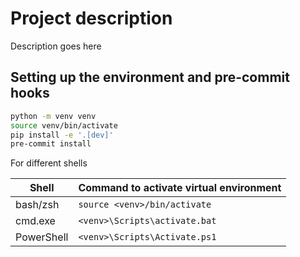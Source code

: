 # Project description

Description goes here

## Setting up the environment and pre-commit hooks

```bash
python -m venv venv
source venv/bin/activate
pip install -e '.[dev]'
pre-commit install
```

For different shells

| Shell      | Command to activate virtual environment |
|------------|-----------------------------------------|
| bash/zsh   | `source <venv>/bin/activate`              |
| cmd.exe    | `<venv>\Scripts\activate.bat`            |
| PowerShell | `<venv>\Scripts\Activate.ps1`             |
